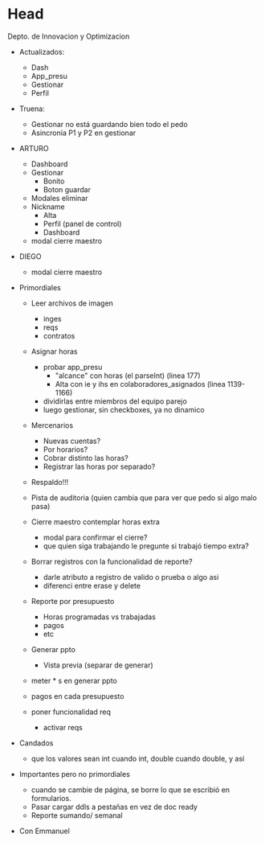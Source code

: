 # Head
Depto. de Innovacion y Optimizacion

- Actualizados:
  - Dash
  - App_presu
  - Gestionar
  - Perfil
  
- Truena:
  - Gestionar no está guardando bien todo el pedo
  - Asincronía P1 y P2 en gestionar

- ARTURO
  - Dashboard
  - Gestionar
    - Bonito
    - Boton guardar
  - Modales eliminar
  - Nickname
    - Alta
    - Perfil (panel de control)
    - Dashboard
  - modal cierre maestro
  
- DIEGO
  - modal cierre maestro
    
- Primordiales
  - Leer archivos de imagen
    - inges
    - reqs
    - contratos
  - Asignar horas
    - probar app_presu
      - "alcance" con horas (el parseInt) (linea 177)
      - Alta con ie y ihs en colaboradores_asignados (linea 1139-1166)
    - dividirlas entre miembros del equipo parejo
    - luego gestionar, sin checkboxes, ya no dinamico
    
  - Mercenarios
    - Nuevas cuentas?
    - Por horarios?
    - Cobrar distinto las horas?
    - Registrar las horas por separado?
  
  - Respaldo!!!
  - Pista de auditoria (quien cambia que para ver que pedo si algo malo pasa)
  - Cierre maestro contemplar horas extra
    - modal para confirmar el cierre?
    - que quien siga trabajando le pregunte si trabajó tiempo extra?
  - Borrar registros con la funcionalidad de reporte?
    - darle atributo a registro de valido o prueba o algo asi
    - diferenci entre erase y delete
    
  - Reporte por presupuesto
    - Horas programadas vs trabajadas
    - pagos
    - etc
  
  - Generar ppto
    - Vista previa (separar de generar)
  - meter * s en generar ppto


  - pagos en cada presupuesto
  - poner funcionalidad req
    - activar reqs
  
- Candados
  - que los valores sean int cuando int, double cuando double, y así

- Importantes pero no primordiales
  - cuando se cambie de página, se borre lo que se escribió en formularios.
  - Pasar cargar ddls a pestañas en vez de doc ready
  - Reporte sumando/ semanal
- Con Emmanuel
